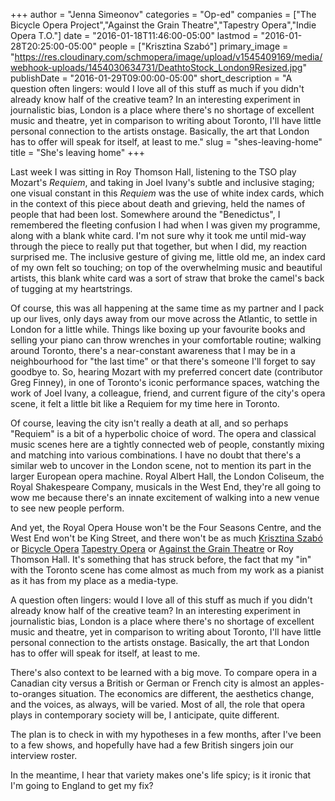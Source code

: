 +++
author = "Jenna Simeonov"
categories = "Op-ed"
companies = ["The Bicycle Opera Project","Against the Grain Theatre","Tapestry Opera","Indie Opera T.O."]
date = "2016-01-18T11:46:00-05:00"
lastmod = "2016-01-28T20:25:00-05:00"
people = ["Krisztina Szabó"]
primary_image = "https://res.cloudinary.com/schmopera/image/upload/v1545409169/media/webhook-uploads/1454030634731/DeathtoStock_London9Resized.jpg"
publishDate = "2016-01-29T09:00:00-05:00"
short_description = "A question often lingers: would I love all of this stuff as much if you didn&#039;t already know half of the creative team? In an interesting experiment in journalistic bias, London is a place where there&#039;s no shortage of excellent music and theatre, yet in comparison to writing about Toronto, I&#039;ll have little personal connection to the artists onstage. Basically, the art that London has to offer will speak for itself, at least to me."
slug = "shes-leaving-home"
title = "She&#039;s leaving home"
+++

Last week I was sitting in Roy Thomson Hall, listening to the TSO play Mozart's *Requiem*, and taking in Joel Ivany's subtle and inclusive staging; one visual constant in this *Requiem* was the use of white index cards, which in the context of this piece about death and grieving, held the names of people that had been lost. Somewhere around the "Benedictus", I remembered the fleeting confusion I had when I was given my programme, along with a blank white card. I'm not sure why it took me until mid-way through the piece to really put that together, but when I did, my reaction surprised me. The inclusive gesture of giving me, little old me, an index card of my own felt so touching; on top of the overwhelming music and beautiful artists, this blank white card was a sort of straw that broke the camel's back of tugging at my heartstrings.

Of course, this was all happening at the same time as my partner and I pack up our lives, only days away from our move across the Atlantic, to settle in London for a little while. Things like boxing up your favourite books and selling your piano can throw wrenches in your comfortable routine; walking around Toronto, there's a near-constant awareness that I may be in a neighbourhood for "the last time" or that there's someone I'll forget to say goodbye to. So, hearing Mozart with my preferred concert date (contributor Greg Finney), in one of Toronto's iconic performance spaces, watching the work of Joel Ivany, a colleague, friend, and current figure of the city's opera scene, it felt a little bit like a Requiem for my time here in Toronto.

Of course, leaving the city isn't really a death at all, and so perhaps "Requiem" is a bit of a hyperbolic choice of word. The opera and classical music scenes here are a tightly connected web of people, constantly mixing and matching into various combinations. I have no doubt that there's a similar web to uncover in the London scene, not to mention its part in the larger European opera machine. Royal Albert Hall, the London Coliseum, the Royal Shakespeare Company, musicals in the West End, they're all going to wow me because there's an innate excitement of walking into a new venue to see new people perform.

And yet, the Royal Opera House won't be the Four Seasons Centre, and the West End won't be King Street, and there won't be as much [Krisztina Szabó](/scene/people/krisztina-szabo/) or [Bicycle Opera](/scene/companies/the-bicycle-opera-project/) [Tapestry Opera](/scene/companies/tapestry-opera/) or [Against the Grain Theatre](/scene/companies/against-the-grain-theatre/) or Roy Thomson Hall. It's something that has struck before, the fact that my "in" with the Toronto scene has come almost as much from my work as a pianist as it has from my place as a media-type. 

A question often lingers: would I love all of this stuff as much if you didn't already know half of the creative team? In an interesting experiment in journalistic bias, London is a place where there's no shortage of excellent music and theatre, yet in comparison to writing about Toronto, I'll have little personal connection to the artists onstage. Basically, the art that London has to offer will speak for itself, at least to me.

There's also context to be learned with a big move. To compare opera in a Canadian city versus a British or German or French city is almost an apples-to-oranges situation. The economics are different, the aesthetics change, and the voices, as always, will be varied. Most of all, the role that opera plays in contemporary society will be, I anticipate, quite different. 

The plan is to check in with my hypotheses in a few months, after I've been to a few shows, and hopefully have had a few British singers join our interview roster.

In the meantime, I hear that variety makes one's life spicy; is it ironic that I'm going to England to get my fix? 
